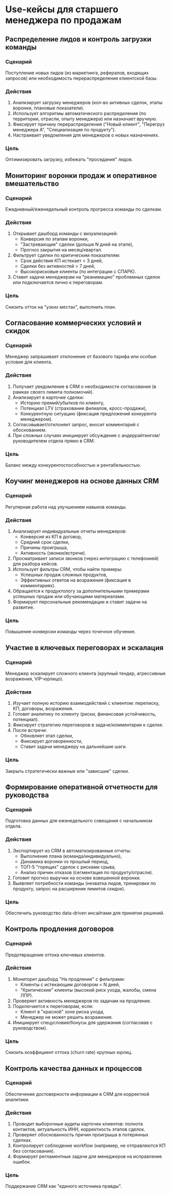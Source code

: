 # Use-кейсы для старшего менеджера по продажам



## Распределение лидов и контроль загрузки команды

### Сценарий
Поступление новых лидов (из маркетинга, рефералов, входящих запросов) или необходимость перераспределения клиентской базы.

### Действия
1. Анализирует загрузку менеджеров (кол-во активных сделок, этапы воронки, плановые показатели).
2. Использует алгоритмы автоматического распределения (по территории, отрасли, опыту менеджера) или назначает вручную.
3. Фиксирует причину перераспределения ("Новый клиент", "Перегруз менеджера А", "Специализация по продукту").
4. Настраивает уведомления для менеджеров о новых назначениях.

### Цель
Оптимизировать загрузку, избежать "проседания" лидов.



## Мониторинг воронки продаж и оперативное вмешательство

### Сценарий
Ежедневный/еженедельный контроль прогресса команды по сделкам.

### Действия
1. Открывает дашборд команды с визуализацией:
    - Конверсия по этапам воронки,
    - "Застревающие" сделки (дольше N дней на этапе),
    - Прогноз закрытия на месяц/квартал.
2. Фильтрует сделки по критическим показателям:
    - Срок действия КП истекает < 3 дней,
    - Сделки без активностей > 7 дней,
    - Высокорисковые клиенты (по интеграции с СПАРК).
3. Ставит задачи менеджерам на "реанимацию" проблемных сделок или подключается лично к переговорам.

### Цель
Снизить отток на "узких местах", выполнить план.



## Согласование коммерческих условий и скидок

### Сценарий
Менеджер запрашивает отклонение от базового тарифа или особые условия для клиента.

### Действия
1. Получает уведомление в CRM о необходимости согласования (в рамках своего лимита полномочий).
2. Анализирует в карточке сделки:
    - Историю премий/убытков по клиенту,
    - Потенциал LTV (страхование филиалов, кросс-продажи),
    - Конкурентную ситуацию (фиксация предложений конкурента менеджером).
3. Согласовывает/отклоняет запрос, вносит комментарий с обоснованием.
4. При сложных случаях инициирует обсуждение с андеррайтингом/руководителем отдела прямо в CRM.

### Цель
Баланс между конкурентоспособностью и рентабельностью.



## Коучинг менеджеров на основе данных CRM

### Сценарий
Регулярная работа над улучшением навыков команды.

### Действия
1. Анализирует индивидуальные отчеты менеджеров:
    - Конверсия из КП в договор,
    - Средний срок сделки,
    - Причины проигрыша,
    - Активность (звонки/встречи).
2. Просматривает записи звонков (через интеграцию с телефонией) для разбора кейсов.
3. Использует фильтры CRM, чтобы найти примеры:
    - Успешных продаж сложных продуктов,
    - Эффективных ответов на возражения (фиксация в комментариях).
4. Обращается к продуктологу за дополнительными примерами успешных продаж или обучающими материалами.
5. Формирует персональные рекомендации и ставит задачи на развитие.

### Цель
Повышение конверсии команды через точечное обучение.



## Участие в ключевых переговорах и эскалация

### Сценарий
Менеджер эскалирует сложного клиента (крупный тендер, агрессивные возражения, VIP-юрлицо).

### Действия
1. Изучает полную историю взаимодействий с клиентом: переписку, КП, договоры, возражения.
2. Готовит аналитику по клиенту (риски, финансовая устойчивость, потенциал).
3. Фиксирует стратегию переговоров в задаче/комментарии к сделке.
4. После встречи:
    - Обновляет этап сделки,
    - Фиксирует договоренности,
    - Ставит задачи менеджеру на дальнейшие шаги.

### Цель
Закрыть стратегически важные или "зависшие" сделки.



## Формирование оперативной отчетности для руководства

### Сценарий
Подготовка данных для еженедельного совещания с начальником отдела.

### Действия
1. Экспортирует из CRM в автоматизированные отчеты:
    - Выполнение плана (команда/индивидуально),
    - Динамика воронки vs прошлый период,
    - ТОП-5 "горящих" сделок с рисками срыва,
    - Анализ причин отказов (сегментация по продукту/отрасли).
2. Готовит прогноз выручки на основе взвешенной воронки.
3. Выявляет потребности команды (нехватка лидов, тренировки по продукту, запрос на расширение лимитов скидок).

### Цель
Обеспечить руководство data-driven инсайтами для принятия решений.



## Контроль продления договоров

### Сценарий
Предотвращение оттока ключевых клиентов.

### Действия
1. Мониторит дашборд "На продление" с фильтрами:
    - Клиенты с истекающим договором < N дней,
    - "Критические" клиенты (высокий риск ухода, жалобы, смена ЛПР).
2. Проверяет активность менеджеров по задачам на продление.
3. Подключается к переговорам, если:
    - Клиент в "красной" зоне риска ухода,
    - Менеджер не может решить возражения.
4. Инициирует спецусловия/бонусы для удержания (согласовав с руководством).

### Цель
Снизить коэффициент оттока (churn rate) крупных юрлиц.



## Контроль качества данных и процессов

### Сценарий
Обеспечение достоверности информации в CRM для корректной аналитики.

### Действия
1. Проводит выборочные аудиты карточек клиентов: полнота контактов, актуальность ИНН, корректность этапов сделок.
2. Проверяет обоснованность причин проигрыша в потерянных сделках.
3. Контролирует соблюдение workflow (например, не отправляются КП без согласования).
4. Формирует регламентные задачи для менеджеров на исправление ошибок.

### Цель
Поддержание CRM как "единого источника правды".